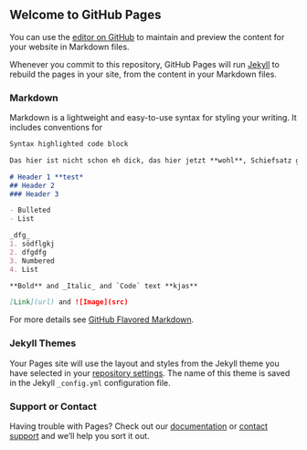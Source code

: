 ## Welcome to GitHub Pages

You can use the [editor on GitHub](https://github.com/Jasper-Neubueser/coursera-test/edit/gh-pages/index.md) to maintain and preview the content for your website in Markdown files.

Whenever you commit to this repository, GitHub Pages will run [Jekyll](https://jekyllrb.com/) to rebuild the pages in your site, from the content in your Markdown files.

### Markdown

Markdown is a lightweight and easy-to-use syntax for styling your writing. It includes conventions for

```markdown
Syntax highlighted code block

Das hier ist nicht schon eh dick, das hier jetzt **wohl**, Schiefsatz geht _so_, `CODE`

# Header 1 **test*
## Header 2
### Header 3

- Bulleted
- List

_dfg_
1. södflgkj
2. dfgdfg
3. Numbered
4. List

**Bold** and _Italic_ and `Code` text **kjas**

[Link](url) and ![Image](src)
```

For more details see [GitHub Flavored Markdown](https://guides.github.com/features/mastering-markdown/).

### Jekyll Themes

Your Pages site will use the layout and styles from the Jekyll theme you have selected in your [repository settings](https://github.com/Jasper-Neubueser/coursera-test/settings). The name of this theme is saved in the Jekyll `_config.yml` configuration file.

### Support or Contact

Having trouble with Pages? Check out our [documentation](https://docs.github.com/categories/github-pages-basics/) or [contact support](https://support.github.com/contact) and we’ll help you sort it out.
